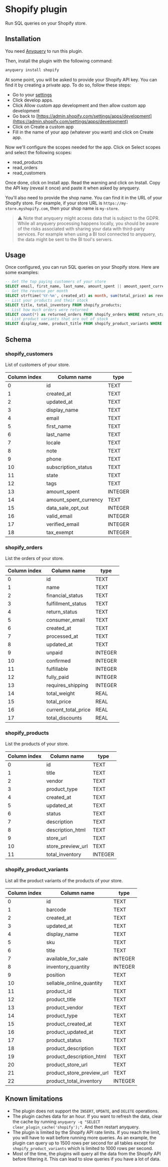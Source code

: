 # Shopify plugin

Run SQL queries on your Shopify store.

## Installation

You need [Anyquery](https://github.com/julien040/anyquery) to run this plugin.

Then, install the plugin with the following command:

```bash
anyquery install shopify
```

At some point, you will be asked to provide your Shopify API key. You can find it by creating a private app. To do so, follow these steps:

- Go to your [settings](https://admin.shopify.com/settings/apps)
- Click develop apps.
- Click Allow custom app development and then allow custom app development
- Go back to [https://admin.shopify.com/settings/apps/development](https://admin.shopify.com/settings/apps/development)
- Click on Create a custom app
- Fill in the name of your app (whatever you want) and click on Create app.

Now we'll configure the scopes needed for the app. Click on Select scopes and select the following scopes:

- read_products
- read_orders
- read_customers

Once done, click on Install app. Read the warning and click on Install.
Copy the API key (reveal it once) and paste it when asked by anyquery.

You'll also need to provide the shop name. You can find it in the URL of your Shopify store. For example, if your store URL is `https://my-store.myshopify.com`, then your shop name is `my-store`.

> ⚠️ Note that anyquery might access data that is subject to the GDPR. While all anyquery processing happens locally, you should be aware of the risks associated with sharing your data with third-party services. For example when using a BI tool connected to anyquery, the data might be sent to the BI tool's servers.

## Usage

Once configured, you can run SQL queries on your Shopify store. Here are some examples:

```sql
-- Get the top paying customers of your store
SELECT email, first_name, last_name, amount_spent || amount_spent_currency as total FROM shopify_customers ORDER BY amount_spent DESC LIMIT 1;
-- Get the revenue per month
SELECT strftime('%Y-%m', created_at) as month, sum(total_price) as revenue FROM shopify_orders GROUP BY month ORDER BY month;
-- List your products and their stock
SELECT title, total_inventory FROM shopify_products;
-- List how much orders were returned
SELECT count(*) as returned_orders FROM shopify_orders WHERE return_status <> 'NO_RETURN';
-- List product variants that are out of stock
SELECT display_name, product_title FROM shopify_product_variants WHERE inventory_quantity = 0;
```

## Schema

### shopify_customers

List of customers of your store.

| Column index | Column name           | type    |
| ------------ | --------------------- | ------- |
| 0            | id                    | TEXT    |
| 1            | created_at            | TEXT    |
| 2            | updated_at            | TEXT    |
| 3            | display_name          | TEXT    |
| 4            | email                 | TEXT    |
| 5            | first_name            | TEXT    |
| 6            | last_name             | TEXT    |
| 7            | locale                | TEXT    |
| 8            | note                  | TEXT    |
| 9            | phone                 | TEXT    |
| 10           | subscription_status   | TEXT    |
| 11           | state                 | TEXT    |
| 12           | tags                  | TEXT    |
| 13           | amount_spent          | INTEGER |
| 14           | amount_spent_currency | TEXT    |
| 15           | data_sale_opt_out     | INTEGER |
| 16           | valid_email           | INTEGER |
| 17           | verified_email        | INTEGER |
| 18           | tax_exempt            | INTEGER |

### shopify_orders

List the orders of your store.

| Column index | Column name         | type    |
| ------------ | ------------------- | ------- |
| 0            | id                  | TEXT    |
| 1            | name                | TEXT    |
| 2            | financial_status    | TEXT    |
| 3            | fulfillment_status  | TEXT    |
| 4            | return_status       | TEXT    |
| 5            | consumer_email      | TEXT    |
| 6            | created_at          | TEXT    |
| 7            | processed_at        | TEXT    |
| 8            | updated_at          | TEXT    |
| 9            | unpaid              | INTEGER |
| 10           | confirmed           | INTEGER |
| 11           | fulfillable         | INTEGER |
| 12           | fully_paid          | INTEGER |
| 13           | requires_shipping   | INTEGER |
| 14           | total_weight        | REAL    |
| 15           | total_price         | REAL    |
| 16           | current_total_price | REAL    |
| 17           | total_discounts     | REAL    |

### shopify_products

List the products of your store.

| Column index | Column name       | type    |
| ------------ | ----------------- | ------- |
| 0            | id                | TEXT    |
| 1            | title             | TEXT    |
| 2            | vendor            | TEXT    |
| 3            | product_type      | TEXT    |
| 4            | created_at        | TEXT    |
| 5            | updated_at        | TEXT    |
| 6            | status            | TEXT    |
| 7            | description       | TEXT    |
| 8            | description_html  | TEXT    |
| 9            | store_url         | TEXT    |
| 10           | store_preview_url | TEXT    |
| 11           | total_inventory   | INTEGER |

### shopify_product_variants

List all the product variants of the products of your store.

| Column index | Column name               | type    |
| ------------ | ------------------------- | ------- |
| 0            | id                        | TEXT    |
| 1            | barcode                   | TEXT    |
| 2            | created_at                | TEXT    |
| 3            | updated_at                | TEXT    |
| 4            | display_name              | TEXT    |
| 5            | sku                       | TEXT    |
| 6            | title                     | TEXT    |
| 7            | available_for_sale        | INTEGER |
| 8            | inventory_quantity        | INTEGER |
| 9            | position                  | TEXT    |
| 10           | sellable_online_quantity  | TEXT    |
| 11           | product_id                | TEXT    |
| 12           | product_title             | TEXT    |
| 13           | product_vendor            | TEXT    |
| 14           | product_type              | TEXT    |
| 15           | product_created_at        | TEXT    |
| 16           | product_updated_at        | TEXT    |
| 17           | product_status            | TEXT    |
| 18           | product_description       | TEXT    |
| 19           | product_description_html  | TEXT    |
| 20           | product_store_url         | TEXT    |
| 21           | product_store_preview_url | TEXT    |
| 22           | product_total_inventory   | INTEGER |

## Known limitations

- The plugin does not support the `INSERT`, `UPDATE`, and `DELETE` operations.
- The plugin caches data for an hour. If you want to refresh the data, clear the cache by running `anyquery -q "SELECT clear_plugin_cache('shopify');"`. And then restart anyquery.
- The plugin is limited by the Shopify API rate limits. If you reach the limit, you will have to wait before running more queries. As an example, the plugin can query up to 1500 rows per second for all tables except for `shopify_product_variants` which is limited to 1000 rows per second.
- Most of the time, the plugins will query all the data from the Shopify API before filtering it. This can lead to slow queries if you have a lot of data.
